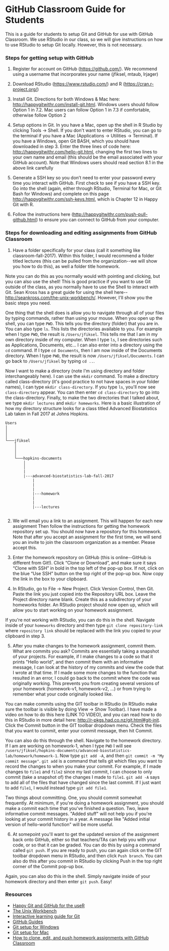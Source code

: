 # GitHub Classroom Guide for Students

This is a guide for students to setup Git and GitHub for use with GitHub Classroom. We use RStudio in our class, so we will give instructions on how to use RStudio to setup Git locally. However, this is not necessary.

### Steps for getting setup with GitHub
1. Register for account on GitHub (https://github.com/). We recommend using a username that incorporates your name (jfiksel, mtaub, lrjager)

2. Download RStudio (https://www.rstudio.com/) and R (https://cran.r-project.org/)

3. Install Git. Directions for both Windows & Mac here: http://happygitwithr.com/install-git.html. Windows users should follow Option 1 in 7.2. Mac users can follow Option 1 in 7.3 if comfortable, otherwise follow Option 2

4. Setup options in Git. In you have a Mac, open up the shell in R Studio by clicking Tools -> Shell. If you don't want to enter RStudio, you can go to the terminal if you have a Mac (Applications -> Utilities -> Terminal). If you have a Windows, open Git BASH, which you should have downloaded in step 3. Enter the three lines of code here: http://happygitwithr.com/hello-git.html, changing the first two lines to your own name and email (this should be the email associated with your GitHub account). Note that Windows users should  read section 8.1 in the above link carefully

5. Generate a SSH key so you don’t need to enter your password every time you interact with GitHub. First check to see if you have a SSH key. Go into the shell (again, either through RStudio, Terminal for Mac, or Git Bash for Windows) and complete on this page http://happygitwithr.com/ssh-keys.html, which is Chapter 12 in Happy Git with R.

6. Follow the instructions here (http://happygitwithr.com/push-pull-github.html) to ensure you can connect to GitHub from your computer.

### Steps for downloading and editing assignments from GitHub Classroom

1. Have a folder specifically for your class (call it something like classroom-fall-2017). Within this folder, I would recommend a folder titled lectures (this can be pulled from the organization--we will show you how to do this), as well a folder title homework.

Note you can do this as you normally would with pointing and clicking, but you can also use the shell! This is good practice if you want to use Git outside of the class, as you normally have to use the Shell to interact with Git. Sean Kross has a great guide for using the shell here--http://seankross.com/the-unix-workbench/. However, I'll show you the basic steps you need.

One thing that the shell does is allow you to navigate through all of your files by typing commands, rather than using your mouse. When you open up the shell, you can type `PWD`. This tells you the directory (folder) that you are in. You can also type `ls`. This lists the directories available to you. For example when I type `PWD`, the result is `/Users/jfiksel`. This tells me that I am in my own directory inside of my computer. When I type `ls`, I see directories such as Applications, Documents, etc... I can also enter into a directory using the `cd` command. If I type `cd Documents`, then I am now inside of the Documents directory. When I type `PWD`, the result is now `/Users/jfiksel/Documents`. I can go back to `/Users/jfiksel` by typing `cd ..`. 

Now I want to make a directory (note I'm using directory and folder interchangeably here). I can use the `mkdir` command. To make a directory called class-directory (it's good practice to not have spaces in your folder names), I can type `mkdir class-directory`. If you type `ls`, you'll now see `class-directory` appear. You can then enter `cd class-directory` to go into the class-directory. Finally, to make the two directories that I talked about, we type `mkdir lectures` and `mkdir homeworks`. Here is a basic illustration of how my directory structure looks for a class titled Advanced Biostatistics Lab taken in Fall 2017 at Johns Hopkins.

```
Users
│   
│    
│
└───jfiksel
    │   
    │   
    │
    └───hopkins-documents
        │   
        │   
        |  
        |---advanced-biostatistics-lab-fall-2017
            |
            |
            |
            |---homework
            |
            |
            |---lectures
                      
```

2. We will email you a link to an assignment. This will happen for each new assignment Then follow the instructions for getting the homework repository set up. You should now have a repository for this homework. Note that after you accept an assignment for the first time, we will send you an invite to join the classroom organization as a member. Please accept this.

3. Enter the homework repository on GitHub (this is online--GitHub is different from Git!). Click “Clone or Download”, and make sure it says “Clone with SSH” in bold in the top left of the pop-up box. If not, click on the blue “Use SSH” button on the top right of the pop-up box. Now copy the link in the box to your clipboard. 

4. In RStudio, go to File -> New Project. Click Version Control, then Git. Paste the link you just copied into the Repository URL box. Leave the Project directory name blank. Create this as a subdirectory of your homeworks folder. An RStudio project should now open up, which will allow you to start working on your homework assignment.

If you're not working with RStudio, you can do this in the shell. Navigate inside of your `homeworks` directory and then type `git clone repository-link` where `repository link` should be replaced with the link you copied to your clipboard in step 3.

5. After you make changes to the homework assignment, commit them. What are commits you ask? Commits are essentially taking a snapshot of your projects. For example, if I make changes to a code so that it prints "Hello world", and then commit them with an informative message, I can look at the history of my commits and view the code that I wrote at that time. If I made some more changes to the function that resulted in an error, I could go back to the commit where the code was originally working. This prevents you from creating several versions of your homework (homework-v1, homework-v2, ...) or from trying to remember what your code originally looked like.

You can make commits using the GIT toolbar in RStudio (in RStudio make sure the toolbar is visible by doing View -> Show Toolbar). I have made a video on how to do this here (LINK TO VIDEO), and you can read how to do  this in RStudio in more detail here: http://r-pkgs.had.co.nz/git.html#git-init.  Click the Commit button in the GIT toolbar dropdown menu. Check the files that you want to commit, enter your commit message, then hit Commit.

You can also do this through the shell. Navigate to the homework directory. If I am are working on homework-1, when I type `PWD` I will see `/users/jfiksel/hopkins-documents/advanced-biostatistics-lab/homework/homework-1`. Now type `git add -A`, and then `git commit -m "My commit message"`. `git add` is a command that tells git which files you want to record the changes to when you make your commit. For example, if I made changes to `file1` and `file2` since my last commit, I can choose to only commit (take a snapshot of) the changes I made to `file1`. `git add -A` says to add all of the files that have changed since the last commit. If I just want to add `file1`, I would instead type `git add file1`.

Two things about committing. One, you should commit somewhat frequently. At minimum, if you're doing a homework assignment, you should make a commit each time that you've finished a question. Two, leave informative commit messages. "Added stuff" will not help you if you're looking at your commit history in a year. A message like "Added initial version of hello-world function" will be more useful.

6. At somepoint you'll want to get the updated version of the assignment back onto GitHub, either so that teachers/TAs can help you with your code, or so that it can be graded. You can do this by using a command called `git push`. If you are ready to push, you can again click on the GIT toolbar dropdown menu in RStudio, and then click `Push branch`. You can also do this after you commit in RStudio by clicking Push in the top right corner of the Commit pop-up box. 

Again, you can also do this in the shell. Simply navigate inside of your homework directory and then enter `git push`. Easy!

### Resources
* [Happy Git and GitHub for the useR](http://happygitwithr.com/)
* [The Unix Workbench](http://seankross.com/the-unix-workbench/)
* [Interactive learning guide for Git](http://learngitbranching.js.org/)
* [GitHub Guides](https://guides.github.com/)
* [Git setup for Windows](https://youtu.be/F_fPEMnr1OQ)
* [Git setup for Mac](https://www.youtube.com/watch?v=kbmSZwK0k-A&t)
* [How to clone, edit, and push homework assignments with GitHub Classroom](https://youtu.be/pAcMgGbCtQw)

